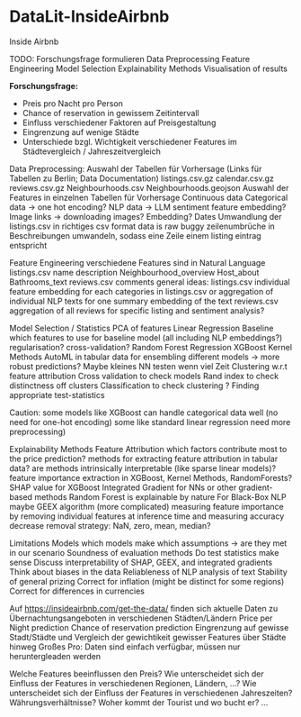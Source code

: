 # DataLit-InsideAirbnb

Inside Airbnb

TODO:
Forschungsfrage formulieren
Data Preprocessing
Feature Engineering
Model Selection
Explainability Methods
Visualisation of results


$\textbf{Forschungsfrage:}$

- Preis pro Nacht pro Person
- Chance of reservation in gewissem Zeitintervall
- Einfluss verschiedener Faktoren auf Preisgestaltung
- Eingrenzung auf wenige Städte
- Unterschiede bzgl. Wichtigkeit verschiedener Features im Städtevergleich / Jahreszeitvergleich




Data Preprocessing:
Auswahl der Tabellen für Vorhersage (Links für Tabellen zu Berlin; Data Documentation)
listings.csv.gz 
calendar.csv.gz
reviews.csv.gz
Neighbourhoods.csv
Neighbourhoods.geojson
Auswahl der Features in einzelnen Tabellen für Vorhersage
Continuous data
Categorical data → one hot encoding?
NLP data → LLM sentiment feature embedding?
Image links → downloading images? Embedding?
Dates 
Umwandlung der listings.csv in richtiges csv format
data is raw
buggy zeilenumbrüche in Beschreibungen
umwandeln, sodass eine Zeile einem listing eintrag entspricht







Feature Engineering
verschiedene Features sind in Natural Language
listings.csv
name
description
Neighbourhood_overview
Host_about
Bathrooms_text
reviews.csv
comments
general ideas:
listings.csv
individual feature embedding for each categories in listings.csv or
aggregation of individual NLP texts for one summary embedding of the text
reviews.csv
aggregation of all reviews for specific listing and sentiment analysis?


Model Selection / Statistics
PCA of features
Linear Regression Baseline
which features to use for baseline model (all including NLP embeddings?)
regularisation? cross-validation?
Random Forest Regression
XGBoost
Kernel Methods
AutoML in tabular data for ensembling different models → more robust predictions?
Maybe kleines NN testen wenn viel Zeit
Clustering w.r.t feature attribution
Cross validation to check models
Rand index to check distinctness off clusters
Classification to check clustering
? Finding appropriate test-statistics


Caution: some models like XGBoost can handle categorical data well (no need for one-hot encoding) some like standard linear regression need more preprocessing)


Explainability Methods
Feature Attribution
which factors contribute most to the price prediction?
methods for extracting feature attribution in tabular data?
are methods intrinsically interpretable (like sparse linear models)?
feature importance extraction in XGBoost, Kernel Methods, RandomForests?
SHAP value for XGBoost
Integrated Gradient for NNs or other gradient-based methods
Random Forest is explainable by nature
For Black-Box NLP maybe GEEX algorithm (more complicated)
measuring feature importance by removing individual features at inference time and measuring accuracy decrease
removal strategy: NaN, zero, mean, median?


Limitations
Models
which models make which assumptions → are they met in our scenario
Soundness of evaluation methods
Do test statistics make sense
Discuss interpretability of SHAP, GEEX, and integrated gradients
Think about biases in the data
Reliableness of NLP analysis of text
Stability of general prizing
Correct for inflation (might be distinct for some regions)
Correct for differences in currencies















Auf https://insideairbnb.com/get-the-data/ finden sich aktuelle Daten zu Übernachtungsangeboten in verschiedenen Städten/Ländern
Price per Night prediction
Chance of reservation prediction
Eingrenzung auf gewisse Stadt/Städte und Vergleich der gewichtikeit gewisser Features über Städte hinweg
Großes Pro: Daten sind einfach verfügbar, müssen nur heruntergleaden werden

Welche Features beeinflussen den Preis?
Wie unterscheidet sich der Einfluss der Features in verschiedenen Regionen, Ländern, …?
Wie unterscheidet sich der Einfluss der Features in verschiedenen Jahreszeiten?
Währungsverhältnisse? Woher kommt der Tourist und wo bucht er?
…







